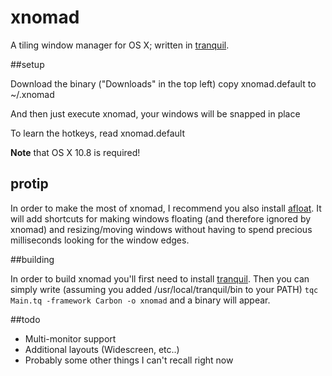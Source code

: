 xnomad
======

A tiling window manager for OS X; written in [tranquil](https://github.com/fjolnir/tranquil).

##setup

Download the binary ("Downloads" in the top left)
copy xnomad.default to ~/.xnomad

And then just execute xnomad, your windows will be snapped in place

To learn the hotkeys, read xnomad.default

**Note** that OS X 10.8 is required!

## protip

In order to make the most of xnomad, I recommend you also install [afloat](http://infinite-labs.net/afloat/). It will add shortcuts for making windows floating (and therefore ignored by xnomad) and resizing/moving windows without having to spend precious milliseconds looking for the window edges.

##building

In order to build xnomad you'll first need to install [tranquil](https://github.com/fjolnir/tranquil). Then you can simply write (assuming you added /usr/local/tranquil/bin to your PATH) `tqc Main.tq -framework Carbon -o xnomad` and a binary will appear.

##todo

* Multi-monitor support
* Additional layouts (Widescreen, etc..)
* Probably some other things I can't recall right now
